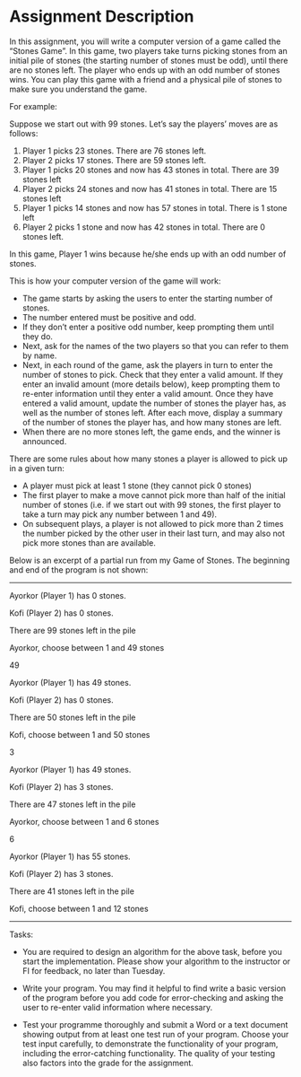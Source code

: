 # Assignment Description

In this assignment, you will write a computer version of a game called the “Stones Game”. In this game, two players take turns picking stones from an initial pile of stones (the starting number of stones must be odd), until there are no stones left. The player who ends up with an odd number of stones wins. You can play this game with a friend and a physical pile of stones to make sure you understand the game.

For example:

Suppose we start out with 99 stones. Let’s say the players’ moves are as follows:

1. Player 1 picks 23 stones. There are 76 stones left.
2. Player 2 picks 17 stones. There are 59 stones left.
3. Player 1 picks 20 stones and now has 43 stones in total. There are 39 stones left
4. Player 2 picks 24 stones and now has 41 stones in total. There are 15 stones left
5. Player 1 picks 14 stones and now has 57 stones in total. There is 1 stone left
6. Player 2 picks 1 stone and now has 42 stones in total. There are 0 stones left.

In this game, Player 1 wins because he/she ends up with an odd number of stones.

This is how your computer version of the game will work:

- The game starts by asking the users to enter the starting number of stones.
- The number entered must be positive and odd.
- If they don’t enter a positive odd number, keep prompting them until they do.
- Next, ask for the names of the two players so that you can refer to them by name.
- Next, in each round of the game, ask the players in turn to enter the number of stones to pick. Check that they enter a valid amount. If they enter an invalid amount (more details below), keep prompting them to re-enter information until they enter a valid amount. Once they have entered a valid amount, update the number of stones the player has, as well as the number of stones left. After each move, display a summary of the number of stones the player has, and how many stones are left.
- When there are no more stones left, the game ends, and the winner is announced.

There are some rules about how many stones a player is allowed to pick up in a given turn:

- A player must pick at least 1 stone (they cannot pick 0 stones)
- The first player to make a move cannot pick more than half of the initial number of stones (i.e. if we start out with 99 stones, the first player to take a turn may pick any number between 1 and 49).
- On subsequent plays, a player is not allowed to pick more than 2 times the number picked by the other user in their last turn, and may also not pick more stones than are available.

Below is an excerpt of a partial run from my Game of Stones. The beginning and end of the program is not shown:

---

Ayorkor (Player 1) has 0 stones.

Kofi (Player 2) has 0 stones.

There are 99 stones left in the pile

Ayorkor, choose between 1 and 49 stones

49

Ayorkor (Player 1) has 49 stones.

Kofi (Player 2) has 0 stones.

There are 50 stones left in the pile

Kofi, choose between 1 and 50 stones

3

Ayorkor (Player 1) has 49 stones.

Kofi (Player 2) has 3 stones.

There are 47 stones left in the pile

Ayorkor, choose between 1 and 6 stones

6

Ayorkor (Player 1) has 55 stones.

Kofi (Player 2) has 3 stones.

There are 41 stones left in the pile

Kofi, choose between 1 and 12 stones

---

Tasks:

- You are required to design an algorithm for the above task, before you start the implementation. Please show your algorithm to the instructor or FI for feedback, no later than Tuesday.

- Write your program. You may find it helpful to find write a basic version of the program before you add code for error-checking and asking the user to re-enter valid information where necessary.

- Test your programme thoroughly and submit a Word or a text document showing output from at least one test run of your program. Choose your test input carefully, to demonstrate the functionality of your program, including the error-catching functionality. The quality of your testing also factors into the grade for the assignment.
